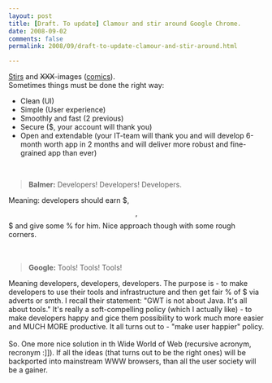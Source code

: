 ```yaml
---
layout: post
title: [Draft. To update] Clamour and stir around Google Chrome.
date: 2008-09-02
comments: false
permalink: 2008/09/draft-to-update-clamour-and-stir-around.html

---
```


<a href="http://blogoscoped.com/archive/2008-09-01-n47.html">Stirs</a> and <s>XXX</s>-images (<a href="http://blogoscoped.com/google-chrome/">comics</a>).<br />Sometimes things must be done the right way:<br /><ul><li>Clean (UI)</li><li>Simple (User experience)</li><li>Smoothly and fast (2 previous)</li><li>Secure ($, your account will thank you)</li><li>Open and extendable (your IT-team will thank you and will develop 6-month worth app in 2 months and will deliver more robust and fine-grained app than ever)<br /></li></ul><span style="font-weight: bold;"></span><br /><blockquote><span style="font-weight: bold;">Balmer:</span> Developers! Developers! Developers.</blockquote>Meaning: developers should earn $, $$, $$$ and give some % for him. Nice approach though with some rough corners.<br /><span style="font-weight: bold;"><br /></span><br /><blockquote><span style="font-weight: bold;">Google:</span> Tools! Tools! Tools! </blockquote>Meaning developers, developers, developers. The purpose is - to make developers to use their tools and infrastructure and then get fair % of $ via adverts or smth. I recall their statement: "GWT is not about Java. It's all about tools." It's really a soft-compelling policy (which I actually like) - to make developers happy and gice them possibility to work much more easier and MUCH MORE productive. It all turns out to - "make user happier" policy.<br /><br />So. One more nice solution in th Wide World of Web (recursive acronym, recronym :]]). If all the ideas (that turns out to be the right ones) will be backported into mainstream WWW browsers, than all the user society will be a gainer.
